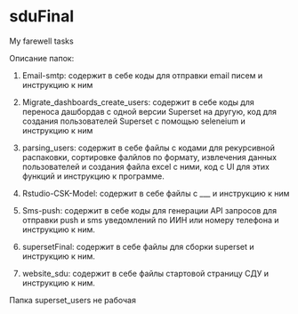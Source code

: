# sduFinal
My farewell tasks

Описание папок: 

1. Email-smtp: содержит в себе коды для отправки email писем и инструкцию к ним

2. Migrate_dashboards_create_users: содержит в себе коды для переноса дашбордав с одной версии Superset на другую, 
код для создания пользователей Superset с помощью seleneium и инструкцию к ним

3. parsing_users: содержит в себе файлы с кодами для рекурсивной распаковки, сортировке фалйлов по формату, 
извлечения данных пользователей и создания файла excel с ними, код с UI для этих функций и инструкцию к программе.

4. Rstudio-CSK-Model: содержит в себе файлы с ___ и инструкцию к ним

5. Sms-push: содержит в себе коды для генерации API запросов для отправки push и sms уведомлений по ИИН или номеру телефона и инструкцию к ним.

6. supersetFinal: содержит в себе файлы для сборки superset и инструкцию к ним.

7. website_sdu: содержит в себе файлы стартовой страницу СДУ и инструкцию к ним. 

Папка superset_users не рабочая
